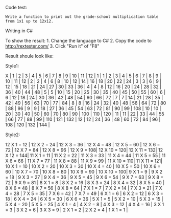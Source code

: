 Code test:

	Write a function to print out the grade-school multiplication table from 1x1 up to 12x12.


Writing in C#

To show the result:
	1. Change the language to C#
	2. Copy the code to http://rextester.com/ 
	3. Click "Run it" of "F8"


Result shoule look like:

Style1: 
 
   X  |   1  |   2  |   3  |   4  |   5  |   6  |   7  |   8  |   9  |  10  |  11  |  12  |
   1  |   1  |   2  |   3  |   4  |   5  |   6  |   7  |   8  |   9  |  10  |  11  |  12  |
   2  |   2  |   4  |   6  |   8  |  10  |  12  |  14  |  16  |  18  |  20  |  22  |  24  |
   3  |   3  |   6  |   9  |  12  |  15  |  18  |  21  |  24  |  27  |  30  |  33  |  36  |
   4  |   4  |   8  |  12  |  16  |  20  |  24  |  28  |  32  |  36  |  40  |  44  |  48  |
   5  |   5  |  10  |  15  |  20  |  25  |  30  |  35  |  40  |  45  |  50  |  55  |  60  |
   6  |   6  |  12  |  18  |  24  |  30  |  36  |  42  |  48  |  54  |  60  |  66  |  72  |
   7  |   7  |  14  |  21  |  28  |  35  |  42  |  49  |  56  |  63  |  70  |  77  |  84  |
   8  |   8  |  16  |  24  |  32  |  40  |  48  |  56  |  64  |  72  |  80  |  88  |  96  |
   9  |   9  |  18  |  27  |  36  |  45  |  54  |  63  |  72  |  81  |  90  |  99  |  108 |
  10  |  10  |  20  |  30  |  40  |  50  |  60  |  70  |  80  |  90  |  100 |  110 |  120 |
  11  |  11  |  22  |  33  |  44  |  55  |  66  |  77  |  88  |  99  |  110 |  121 |  132 |
  12  |  12  |  24  |  36  |  48  |  60  |  72  |  84  |  96  |  108 |  120 |  132 |  144 |

Style2: 
 
 12 X  1 = 12 | 12 X  2 = 24 | 12 X  3 = 36 | 12 X  4 = 48 | 12 X  5 = 60 | 12 X  6 = 72 | 12 X  7 = 84 | 12 X  8 = 96 | 12 X  9 = 108| 12 X 10 = 120| 12 X 11 = 132| 12 X 12 = 144|
 11 X  1 = 11 | 11 X  2 = 22 | 11 X  3 = 33 | 11 X  4 = 44 | 11 X  5 = 55 | 11 X  6 = 66 | 11 X  7 = 77 | 11 X  8 = 88 | 11 X  9 = 99 | 11 X 10 = 110| 11 X 11 = 121|
 10 X  1 = 10 | 10 X  2 = 20 | 10 X  3 = 30 | 10 X  4 = 40 | 10 X  5 = 50 | 10 X  6 = 60 | 10 X  7 = 70 | 10 X  8 = 80 | 10 X  9 = 90 | 10 X 10 = 100|
  9 X  1 =  9 |  9 X  2 = 18 |  9 X  3 = 27 |  9 X  4 = 36 |  9 X  5 = 45 |  9 X  6 = 54 |  9 X  7 = 63 |  9 X  8 = 72 |  9 X  9 = 81 |
  8 X  1 =  8 |  8 X  2 = 16 |  8 X  3 = 24 |  8 X  4 = 32 |  8 X  5 = 40 |  8 X  6 = 48 |  8 X  7 = 56 |  8 X  8 = 64 |
  7 X  1 =  7 |  7 X  2 = 14 |  7 X  3 = 21 |  7 X  4 = 28 |  7 X  5 = 35 |  7 X  6 = 42 |  7 X  7 = 49 |
  6 X  1 =  6 |  6 X  2 = 12 |  6 X  3 = 18 |  6 X  4 = 24 |  6 X  5 = 30 |  6 X  6 = 36 |
  5 X  1 =  5 |  5 X  2 = 10 |  5 X  3 = 15 |  5 X  4 = 20 |  5 X  5 = 25 |
  4 X  1 =  4 |  4 X  2 =  8 |  4 X  3 = 12 |  4 X  4 = 16 |
  3 X  1 =  3 |  3 X  2 =  6 |  3 X  3 =  9 |
  2 X  1 =  2 |  2 X  2 =  4 |
  1 X  1 =  1 |
